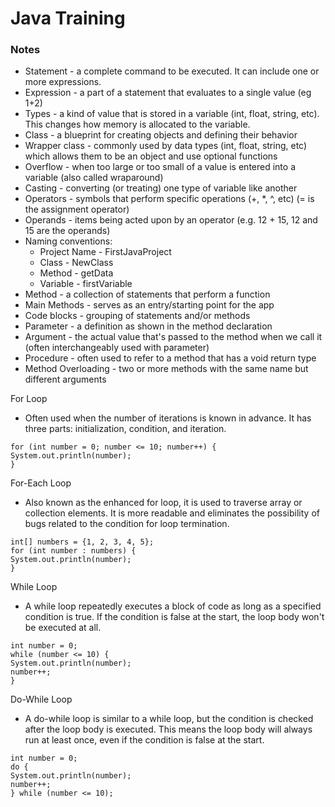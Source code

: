 # Java Training

### Notes
* Statement - a complete command to be executed. It can include one or more expressions.
* Expression - a part of a statement that evaluates to a single value (eg 1+2)
* Types - a kind of value that is stored in a variable (int, float, string, etc). This changes how memory is allocated to the variable.
* Class - a blueprint for creating objects and defining their behavior
* Wrapper class - commonly used by data types (int, float, string, etc) which allows them to be an object and use optional functions
* Overflow - when too large or too small of a value is entered into a variable (also called wraparound)
* Casting - converting (or treating) one type of variable like another
* Operators - symbols that perform specific operations (+, *, ^, etc) (= is the assignment operator)
* Operands - items being acted upon by an operator (e.g. 12 + 15, 12 and 15 are the operands)
* Naming conventions:
    * Project Name - FirstJavaProject
    * Class - NewClass
    * Method - getData
    * Variable - firstVariable
* Method - a collection of statements that perform a function
* Main Methods - serves as an entry/starting point for the app
* Code blocks - grouping of statements and/or methods
* Parameter - a definition as shown in the method declaration
* Argument - the actual value that's passed to the method when we call it (often interchangeably used with parameter)
* Procedure - often used to refer to a method that has a void return type
* Method Overloading - two or more methods with the same name but different arguments

For Loop
* Often used when the number of iterations is known in advance. It has three parts: initialization, condition, and iteration.
```
for (int number = 0; number <= 10; number++) {
System.out.println(number);
}
```

For-Each Loop
* Also known as the enhanced for loop, it is used to traverse array or collection elements. It is more readable and eliminates the possibility of bugs related to the condition for loop termination.
```
int[] numbers = {1, 2, 3, 4, 5};
for (int number : numbers) {
System.out.println(number);
}
```

While Loop
* A while loop repeatedly executes a block of code as long as a specified condition is true. If the condition is false at the start, the loop body won't be executed at all.
```
int number = 0;
while (number <= 10) {
System.out.println(number);
number++;
}
```

Do-While Loop
* A do-while loop is similar to a while loop, but the condition is checked after the loop body is executed. This means the loop body will always run at least once, even if the condition is false at the start.
```
int number = 0;
do {
System.out.println(number);
number++;
} while (number <= 10);
``` 